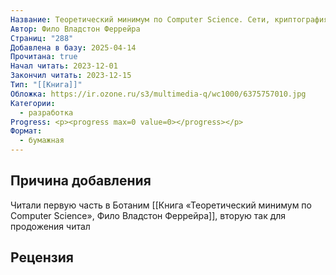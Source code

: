 ```yaml
---
Название: Теоретический минимум по Computer Science. Сети, криптография и data science
Автор: Фило Владстон Феррейра
Страниц: "288"
Добавлена в базу: 2025-04-14
Прочитана: true
Начал читать: 2023-12-01
Закончил читать: 2023-12-15
Тип: "[[Книга]]"
Обложка: https://ir.ozone.ru/s3/multimedia-q/wc1000/6375757010.jpg
Категории:
  - разработка
Progress: <p><progress max=0 value=0></progress></p>
Формат:
  - бумажная
---
```

## Причина добавления

Читали первую часть в Ботаним [[Книга «Теоретический минимум по Computer Science», Фило Владстон Феррейра]], вторую так для продожения читал

## Рецензия

